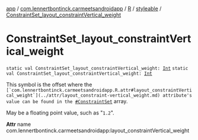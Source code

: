 [app](../../../index.md) / [com.lennertbontinck.carmeetsandroidapp](../../index.md) / [R](../index.md) / [styleable](index.md) / [ConstraintSet_layout_constraintVertical_weight](./-constraint-set_layout_constraint-vertical_weight.md)

# ConstraintSet_layout_constraintVertical_weight

`static val ConstraintSet_layout_constraintVertical_weight: `[`Int`](https://kotlinlang.org/api/latest/jvm/stdlib/kotlin/-int/index.html)
`static val ConstraintSet_layout_constraintVertical_weight: `[`Int`](https://kotlinlang.org/api/latest/jvm/stdlib/kotlin/-int/index.html)

This symbol is the offset where the ``[`com.lennertbontinck.carmeetsandroidapp.R.attr#layout_constraintVertical_weight`](../attr/layout_constraint-vertical_weight.md) attribute's value can be found in the ``[`#ConstraintSet`](-constraint-set.md) array.

May be a floating point value, such as "`1.2`".

**Attr**
name com.lennertbontinck.carmeetsandroidapp:layout_constraintVertical_weight


